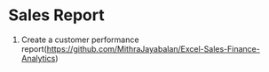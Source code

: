 # Sales Report 
1. Create a customer performance report(https://github.com/MithraJayabalan/Excel-Sales-Finance-Analytics)
